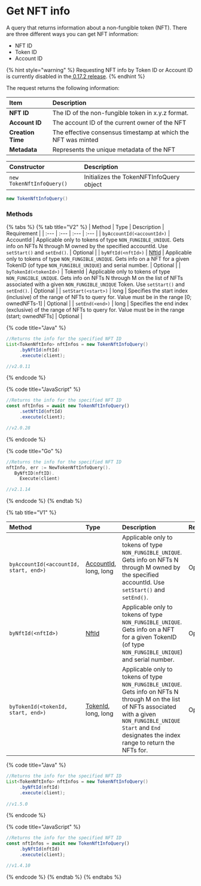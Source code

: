 # Get NFT info

A query that returns information about a non-fungible token \(NFT\). There are three different ways you can get NFT information:

* NFT ID
* Token ID
* Account ID

{% hint style="warning" %}
Requesting NFT info by Token ID or Account ID is currently disabled in the[ 0.17.2 release](https://github.com/hashgraph/hedera-services/releases/tag/v0.17.2).
{% endhint %}

The request returns the following information:

| Item | Description |
| :--- | :--- |
| **NFT ID** | The ID of the non-fungible token in x.y.z format. |
| **Account ID** | The account ID of the current owner of the NFT |
| **Creation Time** | The effective consensus timestamp at which the NFT was minted |
| **Metadata**  | Represents the unique metadata of the NFT |

| Constructor | Description |
| :--- | :--- |
| `new TokenNftInfoQuery()` | Initializes the TokenNFTInfoQuery object |

```java
new TokenNftInfoQuery()
```

### Methods

{% tabs %}
{% tab title="V2" %}
| Method | Type | Description | Requirement |
| :--- | :--- | :--- | :--- |
| `byAccountId(<accountId>)` | AccountId | Applicable only to tokens of type `NON_FUNGIBLE_UNIQUE`. Gets info on NFTs N through M owned by the specified accountId. Use `setStart()` and `setEnd()`. | Optional |
| `byNftId(<nftId>)` | [NftId](nft-id.md) | Applicable only to tokens of type `NON_FUNGIBLE_UNIQUE`. Gets info on a NFT for a given TokenID \(of type `NON_FUNGIBLE_UNIQUE`\) and serial number. | Optional |
| `byTokenId(<tokenId>)` | TokenId | Applicable only to tokens of type `NON_FUNGIBLE_UNIQUE`. Gets info on NFTs N through M on the list of NFTs associated with a given `NON_FUNGIBLE_UNIQUE` Token. Use `setStart()` and `setEnd()`. | Optional |
| `setStart(<start>)` | long | Specifies the start index \(inclusive\) of the range of NFTs to query for. Value must be in the range \[0; ownedNFTs-1\] | Optional  |
| `setEnd(<end>)` | long | Specifies the end index \(exclusive\) of the range of NFTs to query for. Value must be in the range \(start; ownedNFTs\] | Optional |

{% code title="Java" %}
```java
//Returns the info for the specified NFT ID
List<TokenNftInfo> nftInfos = new TokenNftInfoQuery()
     .byNftId(nftId)
     .execute(client);

//v2.0.11
```
{% endcode %}

{% code title="JavaScript" %}
```javascript
//Returns the info for the specified NFT ID
const nftInfos = await new TokenNftInfoQuery()
     .setNftId(nftId)
     .execute(client);

//v2.0.28
```
{% endcode %}

{% code title="Go" %}
```go
//Returns the info for the specified NFT ID
nftInfo, err := NewTokenNftInfoQuery().
   ByNftID(nftID).
	 Execute(client)

//v2.1.14
```
{% endcode %}
{% endtab %}

{% tab title="V1" %}


| Method | Type | Description | Requirement |
| :--- | :--- | :--- | :--- |
| `byAccountId(<accountId, start, end>)` | [AccountId](../specialized-types.md#accountid), long, long | Applicable only to tokens of type `NON_FUNGIBLE_UNIQUE`. Gets info on NFTs N through M owned by the specified accountId. Use `setStart()` and `setEnd()`. | Optional |
| `byNftId(<nftId>)` | [NftId](nft-id.md) | Applicable only to tokens of type `NON_FUNGIBLE_UNIQUE`. Gets info on a NFT for a given TokenID \(of type `NON_FUNGIBLE_UNIQUE`\) and serial number. | Optional |
| `byTokenId(<tokenId, start, end>)` | [TokenId](token-id.md), long, long | Applicable only to tokens of type `NON_FUNGIBLE_UNIQUE`. Gets info on NFTs N through M on the list of NFTs associated with a given `NON_FUNGIBLE_UNIQUE Start` and `End` designates the index range to return the NFTs for. | Optional |

{% code title="Java" %}
```java
//Returns the info for the specified NFT ID
List<TokenNftInfo> nftInfos = new TokenNftInfoQuery()
     .byNftId(nftId)
     .execute(client);
     
//v1.5.0
```
{% endcode %}

{% code title="JavaScript" %}
```javascript
//Returns the info for the specified NFT ID
const nftInfos = await new TokenNftInfoQuery()
     .byNftId(nftId)
     .execute(client);

//v1.4.10
```
{% endcode %}
{% endtab %}
{% endtabs %}



